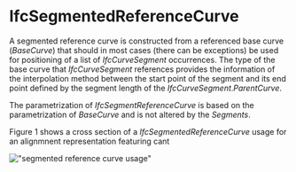 IfcSegmentedReferenceCurve
==========================

A segmented reference curve is constructed from a referenced base curve (_BaseCurve_) that should in most cases (there can be exceptions) be used for positioning of a list of _IfcCurveSegment_ occurrences. The type of the base curve that _IfcCurveSegment_ references provides the information of the interpolation method between the start point of the segment and its end point defined by the segment length of the _IfcCurveSegment_._ParentCurve_.

The parametrization of _IfcSegmentReferenceCurve_ is based on the parametrization of _BaseCurve_ and is not altered by the _Segments_.

Figure 1 shows a cross section of a _IfcSegmentedReferenceCurve_ usage for an alignmnent representation featuring cant

!["segmented reference curve usage"](../../../../../../figures/IfcSegmentedReferenceCurve.JPG "Figure 1 &mdash; use of a segmented reference curve on a cant segment based on a gradient curve")
